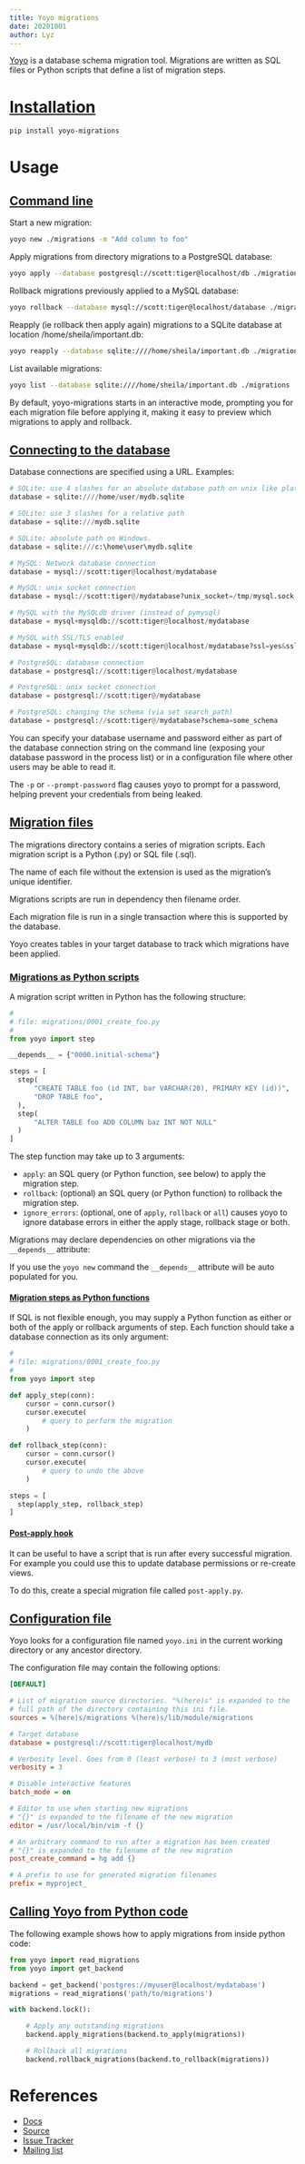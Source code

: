 ```yaml
---
title: Yoyo migrations
date: 20201001
author: Lyz
---
```


[Yoyo](https://ollycope.com/software/yoyo/latest) is a database
schema migration tool. Migrations are written as SQL files or Python scripts
that define a list of migration steps.

# [Installation](https://ollycope.com/software/yoyo/latest/#installation)

```bash
pip install yoyo-migrations
```

# Usage

## [Command line](https://ollycope.com/software/yoyo/latest/#command-line-usage)

Start a new migration:

```bash
yoyo new ./migrations -m "Add column to foo"
```

Apply migrations from directory migrations to a PostgreSQL database:

```bash
yoyo apply --database postgresql://scott:tiger@localhost/db ./migrations
```

Rollback migrations previously applied to a MySQL database:

```bash
yoyo rollback --database mysql://scott:tiger@localhost/database ./migrations
```

Reapply (ie rollback then apply again) migrations to a SQLite database at
location /home/sheila/important.db:

```bash
yoyo reapply --database sqlite:////home/sheila/important.db ./migrations
```

List available migrations:

```bash
yoyo list --database sqlite:////home/sheila/important.db ./migrations
```

By default, yoyo-migrations starts in an interactive mode, prompting you for
each migration file before applying it, making it easy to preview which
migrations to apply and rollback.

## [Connecting to the database](https://ollycope.com/software/yoyo/latest/#connecting-to-a-database)

Database connections are specified using a URL. Examples:

```python
# SQLite: use 4 slashes for an absolute database path on unix like platforms
database = sqlite:////home/user/mydb.sqlite

# SQLite: use 3 slashes for a relative path
database = sqlite:///mydb.sqlite

# SQLite: absolute path on Windows.
database = sqlite:///c:\home\user\mydb.sqlite

# MySQL: Network database connection
database = mysql://scott:tiger@localhost/mydatabase

# MySQL: unix socket connection
database = mysql://scott:tiger@/mydatabase?unix_socket=/tmp/mysql.sock

# MySQL with the MySQLdb driver (instead of pymysql)
database = mysql+mysqldb://scott:tiger@localhost/mydatabase

# MySQL with SSL/TLS enabled
database = mysql+mysqldb://scott:tiger@localhost/mydatabase?ssl=yes&sslca=/path/to/cert

# PostgreSQL: database connection
database = postgresql://scott:tiger@localhost/mydatabase

# PostgreSQL: unix socket connection
database = postgresql://scott:tiger@/mydatabase

# PostgreSQL: changing the schema (via set search_path)
database = postgresql://scott:tiger@/mydatabase?schema=some_schema
```

You can specify your database username and password either as part of the
database connection string on the command line (exposing your database password
in the process list) or in a configuration file where other users may be able to
read it.

The `-p` or `--prompt-password` flag causes yoyo to prompt for a password,
helping prevent your credentials from being leaked.

## [Migration files](https://ollycope.com/software/yoyo/latest/#migration-files)

The migrations directory contains a series of migration scripts. Each migration
script is a Python (.py) or SQL file (.sql).

The name of each file without the extension is used as the migration’s unique identifier.

Migrations scripts are run in dependency then filename order.

Each migration file is run in a single transaction where this is supported by the database.

Yoyo creates tables in your target database to track which migrations have been applied.


### [Migrations as Python scripts](https://ollycope.com/software/yoyo/latest/#migrations-as-python-scripts)

A migration script written in Python has the following structure:

```python
#
# file: migrations/0001_create_foo.py
#
from yoyo import step

__depends__ = {"0000.initial-schema"}

steps = [
  step(
      "CREATE TABLE foo (id INT, bar VARCHAR(20), PRIMARY KEY (id))",
      "DROP TABLE foo",
  ),
  step(
      "ALTER TABLE foo ADD COLUMN baz INT NOT NULL"
  )
]
```

The step function may take up to 3 arguments:

* `apply`: an SQL query (or Python function, see below) to apply the migration
    step.
* `rollback`: (optional) an SQL query (or Python function) to rollback the
    migration step.
* `ignore_errors`: (optional, one of `apply`, `rollback` or `all`) causes yoyo
    to ignore database errors in either the apply stage, rollback stage or
    both.


Migrations may declare dependencies on other migrations via the `__depends__`
attribute:

If you use the `yoyo new` command the `__depends__` attribute will be auto
populated for you.

#### [Migration steps as Python functions](https://ollycope.com/software/yoyo/latest/#migration-steps-as-python-functions)

If SQL is not flexible enough, you may supply a Python function as either or
both of the apply or rollback arguments of step. Each function should take
a database connection as its only argument:

```python
#
# file: migrations/0001_create_foo.py
#
from yoyo import step

def apply_step(conn):
    cursor = conn.cursor()
    cursor.execute(
        # query to perform the migration
    )

def rollback_step(conn):
    cursor = conn.cursor()
    cursor.execute(
        # query to undo the above
    )

steps = [
  step(apply_step, rollback_step)
]
```

#### [Post-apply hook](https://ollycope.com/software/yoyo/latest/#post-apply-hook)

It can be useful to have a script that is run after every successful migration.
For example you could use this to update database permissions or re-create
views.

To do this, create a special migration file called `post-apply.py`.


## [Configuration file](https://ollycope.com/software/yoyo/latest/#configuration-file)

Yoyo looks for a configuration file named `yoyo.ini` in the current working
directory or any ancestor directory.

The configuration file may contain the following options:

```ini
[DEFAULT]

# List of migration source directories. "%(here)s" is expanded to the
# full path of the directory containing this ini file.
sources = %(here)s/migrations %(here)s/lib/module/migrations

# Target database
database = postgresql://scott:tiger@localhost/mydb

# Verbosity level. Goes from 0 (least verbose) to 3 (most verbose)
verbosity = 3

# Disable interactive features
batch_mode = on

# Editor to use when starting new migrations
# "{}" is expanded to the filename of the new migration
editor = /usr/local/bin/vim -f {}

# An arbitrary command to run after a migration has been created
# "{}" is expanded to the filename of the new migration
post_create_command = hg add {}

# A prefix to use for generated migration filenames
prefix = myproject_
```

## [Calling Yoyo from Python code](https://ollycope.com/software/yoyo/latest/#calling-yoyo-from-python-code)

The following example shows how to apply migrations from inside python code:

```python
from yoyo import read_migrations
from yoyo import get_backend

backend = get_backend('postgres://myuser@localhost/mydatabase')
migrations = read_migrations('path/to/migrations')

with backend.lock():

    # Apply any outstanding migrations
    backend.apply_migrations(backend.to_apply(migrations))

    # Rollback all migrations
    backend.rollback_migrations(backend.to_rollback(migrations))
```

# References

* [Docs](https://ollycope.com/software/yoyo/latest/#installation)
* [Source](https://hg.sr.ht/~olly/yoyo)
* [Issue Tracker](https://todo.sr.ht/~olly/yoyo)
* [Mailing list](https://lists.sr.ht/~olly/yoyo)
